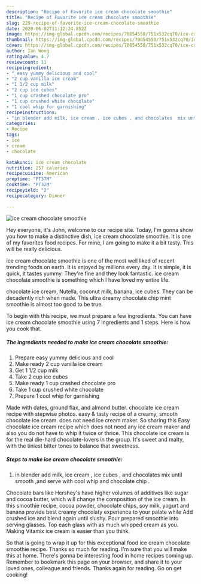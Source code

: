 ```yaml
---
description: "Recipe of Favorite ice cream chocolate smoothie"
title: "Recipe of Favorite ice cream chocolate smoothie"
slug: 229-recipe-of-favorite-ice-cream-chocolate-smoothie
date: 2020-06-02T11:12:24.852Z
image: https://img-global.cpcdn.com/recipes/70854550/751x532cq70/ice-cream-chocolate-smoothie-recipe-main-photo.jpg
thumbnail: https://img-global.cpcdn.com/recipes/70854550/751x532cq70/ice-cream-chocolate-smoothie-recipe-main-photo.jpg
cover: https://img-global.cpcdn.com/recipes/70854550/751x532cq70/ice-cream-chocolate-smoothie-recipe-main-photo.jpg
author: Ian Wong
ratingvalue: 4.7
reviewcount: 11
recipeingredient:
- " easy yummy delicious and cool"
- "2 cup vanilla ice cream"
- "1 1/2 cup milk"
- "2 cup ice cubes"
- "1 cup crashed chocolate pro"
- "1 cup crushed white chocolate"
- "1 cool whip for garnishing"
recipeinstructions:
- "in blender add milk, ice cream , ice cubes , and chocolates  mix until smooth ,and serve with cool whip and chocolate chip ."
categories:
- Recipe
tags:
- ice
- cream
- chocolate

katakunci: ice cream chocolate 
nutrition: 257 calories
recipecuisine: American
preptime: "PT37M"
cooktime: "PT32M"
recipeyield: "2"
recipecategory: Dinner

---
```



![ice cream chocolate smoothie](https://img-global.cpcdn.com/recipes/70854550/751x532cq70/ice-cream-chocolate-smoothie-recipe-main-photo.jpg)

Hey everyone, it's John, welcome to our recipe site. Today, I'm gonna show you how to make a distinctive dish, ice cream chocolate smoothie. It is one of my favorites food recipes. For mine, I am going to make it a bit tasty. This will be really delicious.

ice cream chocolate smoothie is one of the most well liked of recent trending foods on earth. It is enjoyed by millions every day. It is simple, it is quick, it tastes yummy. They're fine and they look fantastic. ice cream chocolate smoothie is something which I have loved my entire life.

chocolate ice cream, Nutella, coconut milk, banana, ice cubes. They can be decadently rich when made. This ultra dreamy chocolate chip mint smoothie is almost too good to be true.


To begin with this recipe, we must prepare a few ingredients. You can have ice cream chocolate smoothie using 7 ingredients and 1 steps. Here is how you cook that.

##### The ingredients needed to make ice cream chocolate smoothie:

1. Prepare  easy yummy delicious and cool
1. Make ready 2 cup vanilla ice cream
1. Get 1 1/2 cup milk
1. Take 2 cup ice cubes
1. Make ready 1 cup crashed chocolate pro
1. Take 1 cup crushed white chocolate
1. Prepare 1 cool whip for garnishing


Made with dates, ground flax, and almond butter. chocolate ice cream recipe with stepwise photos. easy &amp; tasty recipe of a creamy, smooth chocolate ice cream. does not need ice cream maker. So sharing this Easy chocolate ice cream recipe which does not need any ice cream maker and also you do not have to whip it twice or thrice. This chocolate ice cream is for the real die-hard chocolate-lovers in the group. It&#39;s sweet and malty, with the tiniest bitter tones to balance that sweetness. 

##### Steps to make ice cream chocolate smoothie:

1. in blender add milk, ice cream , ice cubes , and chocolates  mix until smooth ,and serve with cool whip and chocolate chip .


Chocolate bars like Hershey&#39;s have higher volumes of additives like sugar and cocoa butter, which will change the composition of the ice cream. In this smoothie recipe, cocoa powder, chocolate chips, soy milk, yogurt and banana provide best creamy chocolaty experience to your palate while Add crushed ice and blend again until slushy. Pour prepared smoothie into serving glasses. Top each glass with as much whipped cream as you. Making Vitamix ice cream is easier than you think. 

So that is going to wrap it up for this exceptional food ice cream chocolate smoothie recipe. Thanks so much for reading. I'm sure that you will make this at home. There's gonna be interesting food in home recipes coming up. Remember to bookmark this page on your browser, and share it to your loved ones, colleague and friends. Thanks again for reading. Go on get cooking!
